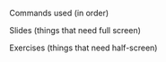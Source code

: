 Commands used (in order)


Slides (things that need full screen)


Exercises (things that need half-screen)